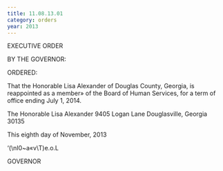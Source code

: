 ```yaml
---
title: 11.08.13.01
category: orders
year: 2013
---
```

 

EXECUTIVE ORDER

BY THE GOVERNOR:

ORDERED:

That the Honorable Lisa Alexander of Douglas County, Georgia, is
reappointed as a member» of the Board of Human Services, for a
term of office ending July 1, 2014.

The Honorable Lisa Alexander
9405 Logan Lane
Douglasville, Georgia 30135

This eighth day of November, 2013

‘(\nI0~a«v\T)e.o.L

GOVERNOR

